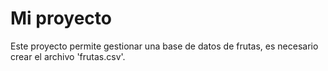 # Mi proyecto

Este proyecto permite gestionar una base de datos de frutas, es necesario crear
el archivo 'frutas.csv'.